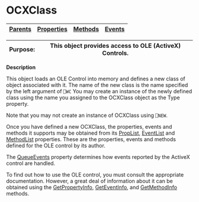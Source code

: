 




<h1 class="heading"><span class="name">OCXClass</span></h1>

| [Parents](../ParentLists/OCXClass.htm) | [Properties](../PropLists/OCXClass.htm) | [Methods](../MethodLists/OCXClass.htm) | [Events](../EventLists/OCXClass.htm) |
| --- | --- | --- | ---  |


| Purpose: | This object provides access to OLE (ActiveX) Controls. |
| --- | ---  |


**Description**


This object loads an OLE Control into memory and defines a new class of object associated with it. The name of the new class is the name specified by the left argument of `⎕WC`  You may create an instance of the newly defined class using the name you assigned to the OCXClass object as the Type property.



Note that you may not create an instance of OCXClass using `⎕NEW`.


Once you have defined a new OCXClass, the properties, events and methods it supports may be obtained from its [PropList](../a-z/proplist.md), [EventList](../a-z/eventlist.md) and [MethodList](../a-z/methodlist.md) properties. These are the properties, events and methods defined for the OLE control by its author.


The [QueueEvents](../a-z/queueevents.md) property determines how events reported by the ActiveX control are handled.


To find out how to use the OLE control, you must consult the appropriate documentation. However, a great deal of information about it can be obtained using the [GetPropertyInfo](../a-z/getpropertyinfo.md), [GetEventInfo](../a-z/geteventinfo.md), and [GetMethodInfo](../a-z/getmethodinfo.md) methods.



